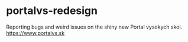 # portalvs-redesign
Reporting bugs and weird issues on the shiny new Portal vysokych skol. https://www.portalvs.sk
